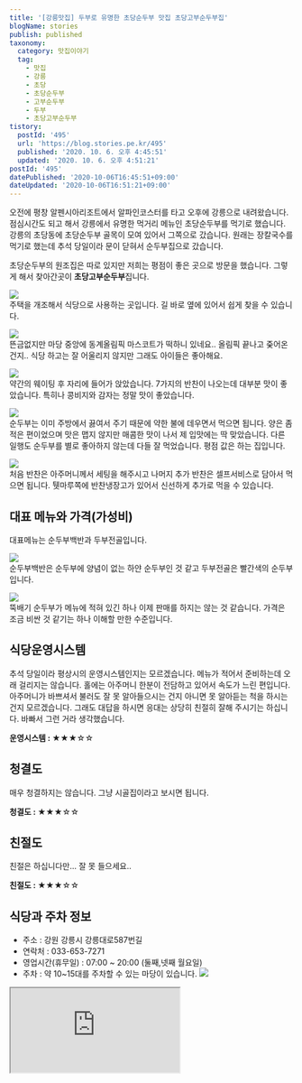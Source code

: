 ```yaml
---
title: '[강릉맛집] 두부로 유명한 초당순두부 맛집 초당고부순두부집'
blogName: stories
publish: published
taxonomy:
  category: 맛집이야기
  tag:
    - 맛집
    - 강릉
    - 초당
    - 초당순두부
    - 고부순두부
    - 두부
    - 초당고부순두부
tistory:
  postId: '495'
  url: 'https://blog.stories.pe.kr/495'
  published: '2020. 10. 6. 오후 4:45:51'
  updated: '2020. 10. 6. 오후 4:51:21'
postId: '495'
datePublished: '2020-10-06T16:45:51+09:00'
dateUpdated: '2020-10-06T16:51:21+09:00'
---
```




오전에 평창 알펜시아리조트에서 알파인코스터를 타고 오후에 강릉으로 내려왔습니다. 점심시간도 되고 해서 강릉에서 유명한 먹거리 메뉴인 초당순두부를 먹기로 했습니다. 강릉의 초당동에 초당순두부 골목이 모여 있어서 그쪽으로 갔습니다. 원래는 장칼국수를 먹기로 했는데 추석 당일이라 문이 닫혀서 순두부집으로 갔습니다. 

초당순두부의 원조집은 따로 있지만 저희는 평점이 좋은 곳으로 방문을 했습니다. 그렇게 해서 찾아간곳이 **초당고부순두부**집니다. 

![](./images/20201001_132335-01.jpeg)  
주택을 개조해서 식당으로 사용하는 곳입니다. 길 바로 옆에 있어서 쉽게 찾을 수 있습니다.  

![](./images/20201001_132246-01.jpeg)  
뜬금없지만 마당 중앙에 동계올림픽 마스코트가 떡하니 있네요.. 올림픽 끝나고 줒어온건지.. 식당 하고는 잘 어울리지 않지만 그래도 아이들은 좋아해요. 

![](./images/20201001_130605-01.jpeg)  
약간의 웨이팅 후 자리에 들어가 앉았습니다. 7가지의 반찬이 나오는데 대부분 맛이 좋았습니다. 특히나 콩비지와 감자는 정말 맛이 좋았습니다. 

![](./images/20201001_130610_1.gif)  
순두부는 이미 주방에서 끓여서 주기 때문에 약한 불에 데우면서 먹으면 됩니다. 양은 좀 적은 편이었으며 맛은 맵지 않지만 매콤한 맛이 나서 제 입맛에는 딱 맞았습니다. 다른 일행도 순두부를 별로 좋아하지 않는데 다들 잘 먹었습니다. 평점 값은 하는 집입니다. 

![](./images/20201001_132137-01.jpeg)  
처음 반찬은 아주머니께서 세팅을 해주시고 나머지 추가 반찬은 셀프서비스로 담아서 먹으면 됩니다. 퉷마루쪽에 반찬냉장고가 있어서 신선하게 추가로 먹을 수 있습니다. 

## 대표 메뉴와 가격(가성비)   
대표메뉴는 순두부백반과 두부전골입니다. 

![](./images/20201001_124248-01.jpeg)  
순두부백반은 순두부에 양념이 없는 하얀 순두부인 것 같고 두부전골은 빨간색의 순두부입니다. 

![](./images/20201001_124237-01.jpeg)  
뚝배기 순두부가 메뉴에 적혀 있긴 하나 이제 판매를 하지는 않는 것 같습니다. 가격은 조금 비싼 것 같기는 하나 이해할 만한 수준입니다. 

## 식당운영시스템  
추석 당일이라 평상시의 운영시스템인지는 모르겠습니다. 메뉴가 적어서 준비하는데 오래 걸리지는 않습니다. 홀에는 아주머니 한분이 전담하고 있어서 속도가 느린 편입니다. 아주머니가 바쁘셔서 불러도 잘 못 알아들으시는 건지 아니면 못 알아듣는 척을 하시는 건지 모르겠습니다. 그래도 대답을 하시면 응대는 상당히 친절히 잘해 주시기는 하십니다. 바빠서 그런 거라 생각했습니다.  

<div class='alert alert-info'>
<b>운영시스템 : </b> ★★★☆☆ 
</div>

## 청결도  
매우 청결하지는 않습니다. 그냥 시골집이라고 보시면 됩니다. 

<div class='alert alert-info'>
<b>청결도 : </b> ★★★☆☆ 
</div>

## 친절도  
친절은 하십니다만... 잘 못 들으세요..

<div class='alert alert-info'>
<b>친절도 : </b> ★★★☆☆ 
</div>

## 식당과 주차 정보  
- 주소 : 강원 강릉시 강릉대로587번길
- 연락처 : 033-653-7271
- 영업시간(휴무일) : 07:00 ~ 20:00 (둘째,넷째 월요일)
- 주차 : 약 10~15대를 주차할 수 있는 마당이 있습니다. 
  ![](./images/20201001_132255-01.jpeg)  

<div class='embed-responsive embed-responsive-16by9'>
    <iframe src='https://www.google.com/maps/embed?pb=!1m18!1m12!1m3!1d1067.569566153511!2d128.91828653027702!3d37.78466885976411!2m3!1f0!2f0!3f0!3m2!1i1024!2i768!4f13.1!3m3!1m2!1s0x3561e68e23821d7d%3A0xd976f882fa40bf44!2z6rOg67aA7Iic65GQ67aA!5e0!3m2!1sko!2skr!4v1601970130825!5m2!1sko!2skr' class='embed-responsive-item' allowfullscreen></iframe>
</div>
